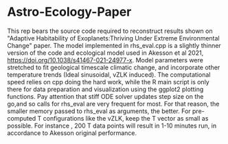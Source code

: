 # Astro-Ecology-Paper
This rep bears the source code required to reconstruct results shown on "Adaptive Habitability of Exoplanets:Thriving Under Extreme Environmental Change" paper.
The model implemented in rhs_eval.cpp is a slightly thinner version of the code and ecological model used in Akesson et al 2021, https://doi.org/10.1038/s41467-021-24977-x.
Model parameters were stretched to fit geological timescale climatic change, and incorporate other temperature trends (Ideal sinusoidal, vZLK induced).
The computational speed relies on cpp doing the hard work, while the R main script is only there for data preparation and visualization using the ggplot2 plotting functions.
Pay attention that stiff ODE solver updates step size on the go,and so calls for rhs_eval are very frequent for most. For that reason, the smaller memory passed to rhs_eval as arguments, the better. For pre-computed T configurations like the vZLK, keep the T vector as small as possible. For instance , 200 T data points will result in 1-10 minutes run, in accordance to Akesson original performance.  